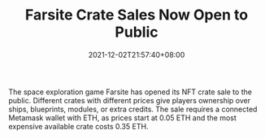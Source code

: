 ﻿---
title: "Farsite Crate Sales Now Open to Public"
date: 2021-12-02T21:57:40+08:00
lastmod: 2021-12-02T16:45:40+08:00
draft: false
authors: ["Paul"]
description: "The space exploration game Farsite has opened its NFT crate sale to the public. Different crates with different prices give players ownership over ships, blueprints, modules, or extra credits. The sale requires a connected Metamask wallet with ETH, as prices start at 0.05 ETH and the most expensive available crate costs 0.35 ETH."
featuredImage: "farsite-crate-sales-now-open-to-public.png"
tags: ["Digital Collectibles","Play to Earn"]
categories: ["news"]
news: ["Digital Collectibles"]
weight: 
lightgallery: true
pinned: false
recommend: false
recommend1: false
---

The space exploration game Farsite has opened its NFT crate sale to the public. Different crates with different prices give players ownership over ships, blueprints, modules, or extra credits. The sale requires a connected Metamask wallet with ETH, as prices start at 0.05 ETH and the most expensive available crate costs 0.35 ETH.

<!--more-->

